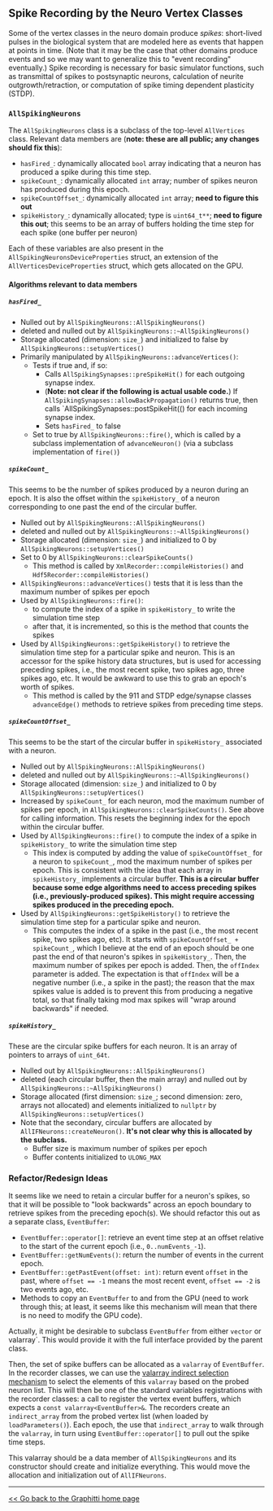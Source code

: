 ## Spike Recording by the Neuro Vertex Classes

Some of the vertex classes in the neuro domain produce *spikes*: short-lived pulses in the biological system that are modeled here as events that happen at points in time. (Note that it may be the case that other domains produce events and so we may want to generalize this to "event recording" eventually.) Spike recording is necessary for basic simulator functions, such as transmittal of spikes to postsynaptic neurons, calculation of neurite outgrowth/retraction, or computation of spike timing dependent plasticity (STDP).

### `AllSpikingNeurons`
The `AllSpikingNeurons` class is a subclass of the top-level `AllVertices` class. Relevant data members are (**note: these are all public; any changes should fix this**):

- `hasFired_`: dynamically allocated `bool` array indicating that a neuron has produced a spike during this time step.
- `spikeCount_`: dynamically allocated `int` array; number of spikes neuron has produced during this epoch.
- `spikeCountOffset_`: dynamically allocated `int` array; **need to figure this out**
- `spikeHistory_`: dynamically allocated; type is `uint64_t**`; **need to figure this out**; this seems to be an array of buffers holding the time step for each spike (one buffer per neuron)

Each of these variables are also present in the `AllSpikingNeuronsDeviceProperties` struct, an extension of the `AllVerticesDeviceProperties` struct, which gets allocated on the GPU.

#### Algorithms relevant to data members

##### `hasFired_`
- Nulled out by `AllSpikingNeurons::AllSpikingNeurons()`
- deleted and nulled out by `AllSpikingNeurons::~AllSpikingNeurons()`
- Storage allocated (dimension: `size_`) and initialized to false by `AllSpikingNeurons::setupVertices()`
- Primarily manipulated by `AllSpikingNeurons::advanceVertices()`:
  * Tests if true and, if so:
    + Calls `AllSpikingSynapses::preSpikeHit()` for each outgoing synapse index.
    + (**Note: not clear if the following is actual usable code.**) If `AllSpikingSynapses::allowBackPropagation()` returns true, then calls `AllSpikingSynapses::postSpikeHit(() for each incoming synapse index.
    + Sets `hasFired_` to false
  * Set to true by `AllSpikingNeurons::fire()`, which is called by a subclass implementation of `advanceNeuron()` (via a subclass implementation of `fire()`)

##### `spikeCount_`
This seems to be the number of spikes produced by a neuron during an epoch. It is also the offset within the `spikeHistory_` of a neuron corresponding to one past the end of the circular buffer.
- Nulled out by `AllSpikingNeurons::AllSpikingNeurons()`
- deleted and nulled out by `AllSpikingNeurons::~AllSpikingNeurons()`
- Storage allocated (dimension: `size_`) and initialized to 0 by `AllSpikingNeurons::setupVertices()`
- Set to 0 by `AllSpikingNeurons::clearSpikeCounts()`
  * This method is called by `XmlRecorder::compileHistories()` and `Hdf5Recorder::compileHistories()`
- `AllSpikingNeurons::advanceVertices()` tests that it is less than the maximum number of spikes per epoch
- Used by `AllSpikingNeurons::fire()`:
  * to compute the index of a spike in `spikeHistory_` to write the simulation time step
  * after that, it is incremented, so this is the method that counts the spikes
- Used by `AllSpikingNeurons::getSpikeHistory()` to retrieve the simulation time step for a particular spike and neuron. This is an accessor for the spike history data structures, but is used for accessing preceding spikes, i.e., the most recent spike, two spikes ago, three spikes ago, etc. It would be awkward to use this to grab an epoch's worth of spikes.
  * This method is called by the 911 and STDP edge/synapse classes `advanceEdge()` methods to retrieve spikes from preceding time steps.

##### `spikeCountOffset_`
This seems to be the start of the circular buffer in `spikeHistory_` associated with a neuron.
- Nulled out by `AllSpikingNeurons::AllSpikingNeurons()`
- deleted and nulled out by `AllSpikingNeurons::~AllSpikingNeurons()`
- Storage allocated (dimension: `size_`) and initialized to 0 by `AllSpikingNeurons::setupVertices()`
- Increased by `spikeCount_` for each neuron, mod the maximum number of spikes per epoch, in `AllSpikingNeurons::clearSpikeCounts()`. See above for calling information. This resets the beginning index for the epoch within the circular buffer.
- Used by `AllSpikingNeurons::fire()` to compute the index of a spike in `spikeHistory_` to write the simulation time step
  * This index is computed by adding the value of `spikeCountOffset_` for a neuron to `spikeCount_`, mod the maximum number of spikes per epoch. This is consistent with the idea that each array in `spikeHistory_` implements a circular buffer. **This is a circular buffer because some edge algorithms need to access preceding spikes (i.e., previously-produced spikes). This might require accessing spikes produced in the preceding epoch.**
- Used by `AllSpikingNeurons::getSpikeHistory()` to retrieve the simulation time step for a particular spike and neuron.
  * This computes the index of a spike in the past (i.e., the most recent spike, two spikes ago, etc). It starts with `spikeCountOffset_ + spikeCount_`, which I believe at the end of an epoch should be one past the end of that neuron's spikes in `spikeHistory_`. Then, the maximum number of spikes per epoch is added. Then, the `offIndex` parameter is added. The expectation is that `offIndex` will be a negative number (i.e., a spike in the past); the reason that the max spikes value is added is to prevent this from producing a negative total, so that finally taking mod max spikes will "wrap around backwards" if needed.

##### `spikeHistory_`
These are the circular spike buffers for each neuron. It is an array of pointers to arrays of `uint_64t`.
- Nulled out by `AllSpikingNeurons::AllSpikingNeurons()`
- deleted (each circular buffer, then the main array) and nulled out by `AllSpikingNeurons::~AllSpikingNeurons()`
- Storage allocated (first dimension: `size_`; second dimension: zero, arrays not allocated) and elements initialized to `nullptr` by `AllSpikingNeurons::setupVertices()`
- Note that the secondary, circular buffers are allocated by `AllIFNeurons::createNeuron()`. **It's not clear why this is allocated by the subclass.**
  * Buffer size is maximum number of spikes per epoch
  * Buffer contents initialized to `ULONG_MAX`


### Refactor/Redesign Ideas

It seems like we need to retain a circular buffer for a neuron's spikes, so that it will be possible to "look backwards" across an epoch boundary to retrieve spikes from the preceding epoch(s). We should refactor this out as a separate class, `EventBuffer`:
- `EventBuffer::operator[]`: retrieve an event time step at an offset relative to the start of the current epoch (i.e., `0..numEvents_-1`).
- `EventBuffer::getNumEvents()`: return the number of events in the current epoch.
- `EventBuffer::getPastEvent(offset: int)`: return event `offset` in the past, where `offset == -1` means the most recent event, `offset == -2` is two events ago, etc.
- Methods to copy an `EventBuffer` to and from the GPU (need to work through this; at least, it seems like this mechanism will mean that there is no need to modify the GPU code).

Actually, it might be desirable to subclass `EventBuffer` from either `vector` or valarray`. This would provide it with the full interface provided by the parent class.

Then, the set of spike buffers can be allocated as a `valarray` of `EventBuffer`. In the recorder classes, we can use the [valarray indirect selection mechanism](https://www.cplusplus.com/reference/valarray/indirect_array/) to select the elements of this `valarray` based on the probed neuron list. This will then be one of the standard variables registrations with the recorder classes: a call to register the vertex event buffers, which expects a `const valarray<EventBuffer>&`. The recorders create an `indirect_array` from the probed vertex list (when loaded by `loadParameters()`). Each epoch, the use that `indirect_array` to walk through the `valarray`, in turn using `EventBuffer::operator[]` to pull out the spike time steps.

This valarray should be a data member of `AllSpikingNeurons` and its constructor should create and initialize everything. This would move the allocation and initialization out of `AllIFNeurons`.

---------
[<< Go back to the Graphitti home page](..)
